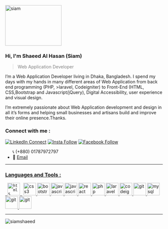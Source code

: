 <a href="https://cutt.ly/DhYtmQC">
  <img src="https://cutt.ly/DhYtmQC" alt="siam" width="180" height="130">
</a>

<h3 >Hi, I'm Shaeed Al Hasan (Siam)</h3>

<blockquote>
<p style="color:gray">Web Application Developer</p>
</blockquote>

<p>
I’m a Web Application Developer living in Dhaka, Bangladesh. I spend my days with my hands in many different areas of Web Application from back end programming (PHP, >laravel, Codeigniter) to Front-End (HTML, CSS,Bootstrap and Javascript/jQuery), Digital Accessibility, user experience and visual design.

I’m extremely passionate about Web Application development and design in all it’s forms and helping small businesses and artisans build and improve their online presence.Thanks.
</p>


<h3 align="left" >Connect with me :</h3>


<p><a href="https://www.linkedin.com/in/siamshaeed" target="_blank" rel="nofollow"><img src="https://camo.githubusercontent.com/a0182f84f3e188a2e03f07520e29be1eccdd96e4182adcb829c8f1633354bba6/68747470733a2f2f696d672e736869656c64732e696f2f62616467652f2532302d436f6e6e6563742d626c61636b3f636f6c6f723d313431373141266c6162656c436f6c6f723d323132313231266c6f676f3d6c696e6b6564696e266c6f676f436f6c6f723d666666666666" alt="LinkedIn Connect" data-canonical-src="https://img.shields.io/badge/%20-Connect-black?color=14171A&amp;labelColor=212121&amp;logo=linkedin&amp;logoColor=ffffff" style="max-width:100%;"></a>  
<a href="https://www.instagram.com/siamshaeed" rel="nofollow" target="_blank"><img src="https://camo.githubusercontent.com/f4ef781b4437f119cfde069296b1319a35548c5e9499bf5625b1be0bbf1bae36/68747470733a2f2f696d672e736869656c64732e696f2f62616467652f2532302d466f6c6c6f772d626c61636b3f636f6c6f723d313431373141266c6162656c436f6c6f723d643831623630266c6f676f3d696e7374616772616d266c6f676f436f6c6f723d666666666666" alt="Insta Follow" data-canonical-src="https://img.shields.io/badge/%20-Follow-black?color=14171A&amp;labelColor=d81b60&amp;logo=instagram&amp;logoColor=ffffff" style="max-width:100%;"></a>   
<a href="https://www.facebook.com/siamshaeed" rel="nofollow" target="_blank"><img src="https://camo.githubusercontent.com/47b65ed813d3718fef3d9836c912030ad840e4687c9ea6ef5615f4bc25dee989/68747470733a2f2f696d672e736869656c64732e696f2f62616467652f2532302d436f6e6e6563742d626c61636b3f636f6c6f723d313431373141266c6162656c436f6c6f723d313937366432266c6f676f3d66616365626f6f6b266c6f676f436f6c6f723d666666666666" alt="Facebook Follow" data-canonical-src="https://img.shields.io/badge/%20-Connect-black?color=14171A&amp;labelColor=1976d2&amp;logo=facebook&amp;logoColor=ffffff" style="max-width:100%;"></a></p>

<ul>
<li style="list-style : none"><g-emoji class="g-emoji" alias="telephone_receiver" fallback-src="https://github.githubassets.com/images/icons/emoji/unicode/1f4de.png">📞</g-emoji> (+880) 01787972797</li>
<li><g-emoji class="g-emoji" alias="love_letter" fallback-src="https://github.githubassets.com/images/icons/emoji/unicode/1f48c.png">💌</g-emoji> <a href="mailto:siamshaeed@gmail.com">Email</a></li>
</ul>

<hr> </hr>

<h3 align="left"><u>Languages and Tools :</u></h3>
<p align="left">
<code><a href="https://www.w3.org/html/" target="_blank"> <img src="https://devicons.github.io/devicon/devicon.git/icons/html5/html5-original-wordmark.svg" alt="html5" width="40" height="40"/> </a></code>
<a href="https://www.w3schools.com/css/" target="_blank"> <img src="https://devicons.github.io/devicon/devicon.git/icons/css3/css3-original-wordmark.svg" alt="css3" width="40" height="40"/> </a>
<a href="https://getbootstrap.com" target="_blank"> <img src="https://devicons.github.io/devicon/devicon.git/icons/bootstrap/bootstrap-plain.svg" alt="bootstrap" width="40" height="40"/> </a> 
<a href="https://developer.mozilla.org/en-US/docs/Web/JavaScript" target="_blank"> <img src="https://devicons.github.io/devicon/devicon.git/icons/javascript/javascript-original.svg" alt="javascript" width="40" height="40"/> </a>
<a href="https://jquery.com/" target="_blank"> <img src="https://www.vectorlogo.zone/logos/jquery/jquery-vertical.svg" alt="javascript" width="40" height="40"/> </a>
<a href="https://reactjs.org/" target="_blank"> <img src="https://devicons.github.io/devicon/devicon.git/icons/react/react-original-wordmark.svg" alt="react" width="40" height="40"/> </a>
<a href="https://www.php.net" target="_blank"> <img src="https://devicons.github.io/devicon/devicon.git/icons/php/php-original.svg" alt="php" width="40" height="40"/> </a>
<a href="https://laravel.com/" target="_blank"> <img src="https://devicons.github.io/devicon/devicon.git/icons/laravel/laravel-plain-wordmark.svg" alt="laravel" width="40" height="40"/> </a>
<a href="https://codeigniter.com" target="_blank"> <img src="https://cdn.worldvectorlogo.com/logos/codeigniter.svg" alt="codeigniter" width="40" height="40"/> </a>
<a href="https://wordpress.org/" target="_blank"> <img src="https://www.vectorlogo.zone/logos/wordpress/wordpress-icon.svg" alt="git" width="40" height="40"/> </a> 
<a href="https://www.mysql.com/" target="_blank"> <img src="https://devicons.github.io/devicon/devicon.git/icons/mysql/mysql-original-wordmark.svg" alt="mysql" width="40" height="40"/> </a>
<a href="https://git-scm.com/" target="_blank"> <img src="https://www.vectorlogo.zone/logos/git-scm/git-scm-icon.svg" alt="git" width="40" height="40"/> </a> 
<a href="http://github.com/" target="_blank"> <img src="https://www.vectorlogo.zone/logos/github/github-icon.svg" alt="git" width="40" height="40"/> </a> 

<hr> </hr>

<p><img align="left" src="https://github-readme-stats.vercel.app/api/top-langs?username=siamshaeed&show_icons=true&locale=en&layout=compact" alt="siamshaeed" /></p>

